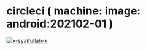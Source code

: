 # circleci ( machine: image: android:202102-01 )

[![x-syaifullah-x](https://circleci.com/gh/https://github.com/x-syaifullah-x/test-circleci/tree/android.svg?style=shield)](https://circleci.com/gh/https://github.com/x-syaifullah-x/test-circleci/tree/android)
